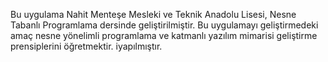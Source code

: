 Bu uygulama Nahit Menteşe Mesleki ve Teknik Anadolu Lisesi, Nesne Tabanlı Programlama dersinde geliştirilmiştir. Bu uygulamayı geliştirmedeki amaç nesne yönelimli programlama ve katmanlı yazılım mimarisi geliştirme prensiplerini öğretmektir. iyapılmıştır.
